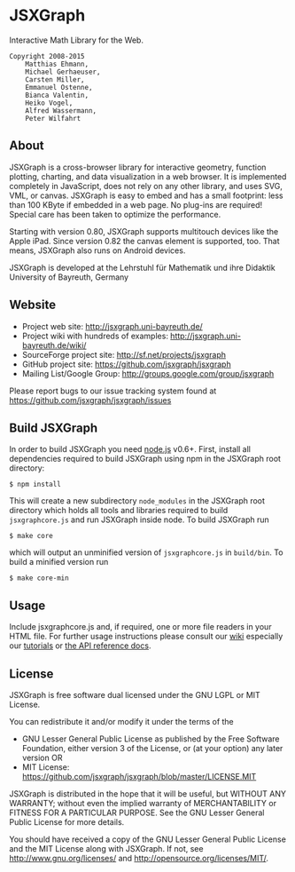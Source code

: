 JSXGraph
========

Interactive Math Library for the Web.

    Copyright 2008-2015
        Matthias Ehmann,
        Michael Gerhaeuser,
        Carsten Miller,
        Emmanuel Ostenne,
        Bianca Valentin,
        Heiko Vogel,
        Alfred Wassermann,
        Peter Wilfahrt


About
-----

JSXGraph is a cross-browser library for interactive geometry, function plotting,
charting, and data visualization in a web browser. It is implemented completely
in JavaScript, does not rely on any other library, and uses SVG, VML, or canvas.
JSXGraph is easy to embed and has a small footprint: less than 100 KByte if
embedded in a web page. No plug-ins are required! Special care has been taken
to optimize the performance.

Starting with version 0.80, JSXGraph supports multitouch devices like the Apple
iPad. Since version 0.82 the canvas element is supported, too. That means,
JSXGraph also runs on Android devices.

JSXGraph is developed at the
Lehrstuhl für Mathematik und ihre Didaktik
University of Bayreuth, Germany


Website
-------

* Project web site: http://jsxgraph.uni-bayreuth.de/
* Project wiki with hundreds of examples: http://jsxgraph.uni-bayreuth.de/wiki/
* SourceForge project site: http://sf.net/projects/jsxgraph
* GitHub project site: https://github.com/jsxgraph/jsxgraph
* Mailing List/Google Group: http://groups.google.com/group/jsxgraph

Please report bugs to our issue tracking system found at
https://github.com/jsxgraph/jsxgraph/issues


Build JSXGraph
--------------

In order to build JSXGraph you need [node.js](http://nodejs.org/) v0.6+. First, install all
dependencies required to build JSXGraph using npm in the JSXGraph root directory:

    $ npm install

This will create a new subdirectory ```node_modules``` in the JSXGraph root directory which holds
all tools and libraries required to build ```jsxgraphcore.js``` and run JSXGraph inside node. To build
JSXGraph run

    $ make core

which will output an unminified version of ```jsxgraphcore.js``` in ```build/bin```. To build a minified
version run

    $ make core-min


Usage
-----

Include jsxgraphcore.js and, if required, one or more file readers in your HTML
file. For further usage instructions please consult our [wiki](http://jsxgraph.uni-bayreuth.de/wiki/)
especially our [tutorials](http://jsxgraph.uni-bayreuth.de/wiki/index.php/Documentation)
or [the API reference docs](http://jsxgraph.uni-bayreuth.de/docs/).


License
-------

JSXGraph is free software dual licensed under the GNU LGPL or MIT License.

You can redistribute it and/or modify it under the terms of the

  * GNU Lesser General Public License as published by
    the Free Software Foundation, either version 3 of the License, or
    (at your option) any later version
  OR
  * MIT License: https://github.com/jsxgraph/jsxgraph/blob/master/LICENSE.MIT

JSXGraph is distributed in the hope that it will be useful,
but WITHOUT ANY WARRANTY; without even the implied warranty of
MERCHANTABILITY or FITNESS FOR A PARTICULAR PURPOSE.  See the
GNU Lesser General Public License for more details.

You should have received a copy of the GNU Lesser General Public License and
the MIT License along with JSXGraph. If not, see <http://www.gnu.org/licenses/>
and <http://opensource.org/licenses/MIT/>.
